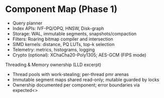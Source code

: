 # Component Map (Phase 1)

- Query planner
- Index APIs: IVF-PQ/OPQ, HNSW, Disk-graph
- Storage: WAL, immutable segments, snapshots/compaction
- Filters: Roaring bitmap compiler and intersection
- SIMD kernels: distance, PQ LUTs, top-k selection
- Telemetry: metrics, histograms, logging
- Crypto (optional): XChaCha20-Poly1305; AES-GCM (FIPS mode)

Threading & Memory ownership (LLD excerpt)
- Thread pools with work-stealing; per-thread pmr arenas
- Immutable segment maps shared read-only; mutable guarded by locks
- Ownership documented per component; error boundaries via expected<>

